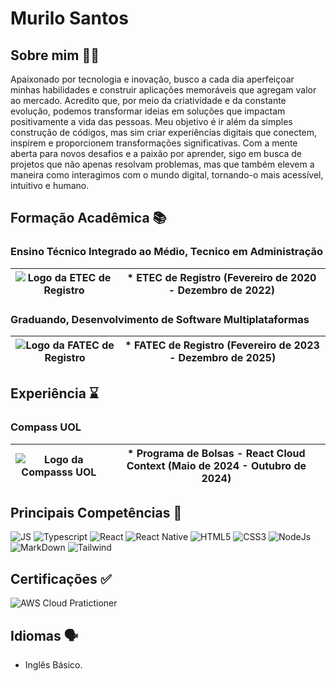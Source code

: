 # Murilo Santos 


## Sobre mim 🙋‍♂️

Apaixonado por tecnologia e inovação, busco a cada dia aperfeiçoar minhas habilidades e construir aplicações memoráveis que agregam valor ao mercado. Acredito que, por meio da criatividade e da constante evolução, podemos transformar ideias em soluções que impactam positivamente a vida das pessoas. Meu objetivo é ir além da simples construção de códigos, mas sim criar experiências digitais que conectem, inspirem e proporcionem transformações significativas. Com a mente aberta para novos desafios e a paixão por aprender, sigo em busca de projetos que não apenas resolvam problemas, mas que também elevem a maneira como interagimos com o mundo digital, tornando-o mais acessível, intuitivo e humano.

## Formação Acadêmica 📚

### Ensino Técnico Integrado ao Médio, Tecnico em Administração

| ![Logo da ETEC de Registro](https://encrypted-tbn0.gstatic.com/images?q=tbn:ANd9GcQUZqGGTsvgpSDN_6t1DB9aixAsdWTNvYLCIA&s) | *  ETEC de Registro (Fevereiro de 2020 - Dezembro de 2022)
|---|---|


### Graduando, Desenvolvimento de Software Multiplataformas

| ![Logo da FATEC de Registro](https://encrypted-tbn0.gstatic.com/images?q=tbn:ANd9GcR1TB4SW2TWYFngd0KnWhrcwcW8mUYp97bozw&s) | *  FATEC de Registro (Fevereiro de 2023 - Dezembro de 2025)
|---|---|

## Experiência ⌛

### Compass UOL
| ![Logo da Compasss UOL](https://encrypted-tbn0.gstatic.com/images?q=tbn:ANd9GcQ8x6lISMxfcPaPSEvXjcIyhK3pCdVv31pCTA&s) | *  Programa de Bolsas - React Cloud Context (Maio de 2024 - Outubro de 2024)
|---|---|

## Principais Competências 🚀

![JS](https://img.shields.io/badge/JavaScript-F7DF1E?style=for-the-badge&logo=javascript&logoColor=black)
![Typescript](https://img.shields.io/badge/TypeScript-007ACC?style=for-the-badge&logo=typescript&logoColor=white)
![React](https://img.shields.io/badge/React-20232A?style=for-the-badge&logo=react&logoColor=61DAFB)
![React Native](https://img.shields.io/badge/React_Native-20232A?style=for-the-badge&logo=react&logoColor=61DAFB)
![HTML5](https://img.shields.io/badge/HTML5-E34F26?style=for-the-badge&logo=html5&logoColor=white)
![CSS3](https://img.shields.io/badge/CSS3-1572B6?style=for-the-badge&logo=css3&logoColor=white)
![NodeJs](https://img.shields.io/badge/Node.js-43853D?style=for-the-badge&logo=node.js&logoColor=white)
![MarkDown](https://img.shields.io/badge/Markdown-000000?style=for-the-badge&logo=markdown&logoColor=white)
![Tailwind](https://img.shields.io/badge/Tailwind_CSS-38B2AC?style=for-the-badge&logo=tailwind-css&logoColor=white)


## Certificações ✅

![AWS Cloud Pratictioner](https://d1.awsstatic.com/training-and-certification/certification-badges/AWS-Certified-Cloud-Practitioner_badge.634f8a21af2e0e956ed8905a72366146ba22b74c.png)

## Idiomas 🗣️

* Inglês Básico.